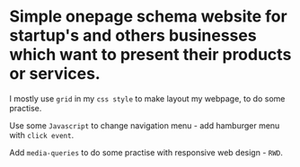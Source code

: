 # Simple onepage schema website for startup's and others businesses which want to present their products or services.


I mostly use `grid` in my `css style` to make layout my webpage, to do some practise.

Use some `Javascript` to change navigation menu - add hamburger menu with `click event`.

Add `media-queries` to do some practise with responsive web design - `RWD`.